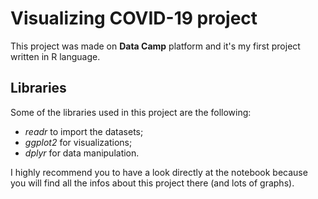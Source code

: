 # Visualizing COVID-19 project
This project was made on **Data Camp** platform and it's my first project written in R language.

## Libraries
Some of the libraries used in this project are the following:
* *readr* to import the datasets;
* *ggplot2* for visualizations;
* *dplyr* for data manipulation.

I highly recommend you to have a look directly at the notebook because you will find all the infos about this project there (and lots of graphs).